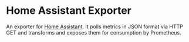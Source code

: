 # Home Assistant Exporter

An exporter for [Home Assistant](https://www.home-assistant.io/). It polls metrics
in JSON format via HTTP GET and transforms and exposes them for consumption by Prometheus.
